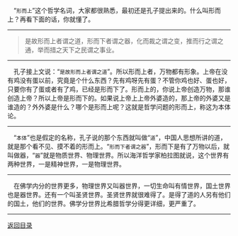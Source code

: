 &emsp;“``形而上``”这个哲学名词，大家都很熟悉，最初还是孔子提出来的。什么叫形而上？再看下面的话，你就懂了。
___
> 是故形而上者谓之道，形而下者谓之器，化而裁之谓之变，推而行之谓之通，举而措之天下之民谓之事业。
___
&emsp;孔子接上文说：“``是故形而上者谓之道``”。所以形而上者，万物都有形象。上帝在没有鸡没有蛋以前，究竟是个什么东西？先有鸡呀先有蛋？不管你鸡也好、蛋也好，只要你有了蛋或者有了鸡，已经是形而下了。形而上的，你说上帝创造万物，那谁创造上帝？所以上帝是形而下的。如果说上帝上上帝外婆造的，那上帝的外婆又是谁造的？外外婆是什么？哪个是形而上呢？这就是哲学问题的形而上，称这为本体论。
___
&emsp;“``本体``”也是假定的名称，孔子说的那个东西就叫做“``道``”，中国人思想所讲的道，就是那个看不见、摸不着的形而上。“``形而下者谓之器``”，形而下是有了万物以后，就叫做器，“``器``”就是物质世界、物理世界。所以海洋哲学家柏拉图就说，这个世界有两种世界，一是精神世界，一是物理世界。
___
&emsp;在佛学内分的世界更多，物理世界又叫器世界，一切生命叫有情世界，国土世界也是器世界。还有一个叫圣贤世界。圣贤世界就很难得了。是得了道的人另有他们的国土，他们的世界。佛学分世界比希腊哲学分得更详细，更严重了。
___
[返回目录](../../../master/README.md#目录)